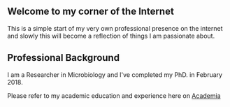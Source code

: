 ## Welcome to my corner of the Internet

This is a simple start of my very own professional presence on the internet and slowly this will become a reflection of things I am passionate about.



## Professional Background 

I am a Researcher in Microbiology and I've completed my PhD. in February 2018. 

Please refer to my academic education and experience here on [Academia](https://emilynconceicao.academia.edu/research#papers)

